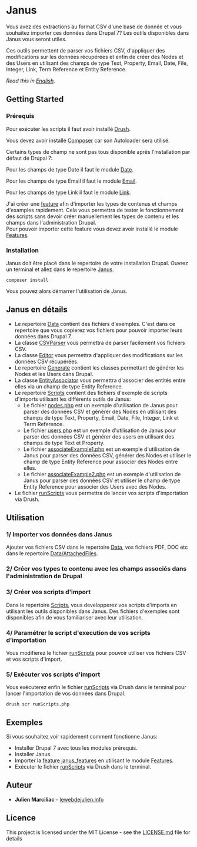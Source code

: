 # Janus

Vous avez des extractions au format CSV d'une base de donnée et vous souhaitez importer ces données dans Drupal 7?
Les outils disponibles dans Janus vous seront utiles.

Ces outils permettent de parser vos fichiers CSV, d'appliquer des modifications sur les données récupérées et enfin de créer des Nodes et des Users en utilisant des champs de type Text, Property, Email, Date, File, Integer, Link, Term Reference et Entity Reference.

*Read this in [English](README.md).*

## Getting Started

### Prérequis

Pour exécuter les scripts il faut avoir installé [Drush](http://www.drush.org/).

Vous devez avoir installé [Composer](https://getcomposer.org) car son Autoloader sera utilisé.

Certains types de champ ne sont pas tous disponible après l'installation par défaut de Drupal 7:

Pour les champs de type Date il faut le module [Date](https://www.drupal.org/project/date).

Pour les champs de type Email il faut le module [Email](https://www.drupal.org/project/email).

Pour les champs de type Link il faut le module [Link](https://www.drupal.org/project/link).

J'ai créer une [feature](Janus/janus_features) afin d'importer les types de contenus et champs d'examples rapidement.
Cela vous permettra de tester le fonctionnement des scripts sans devoir créer manuellement les types de contenu et les champs dans l'administration Drupal.  
Pour pouvoir importer cette feature vous devez avoir installé le module [Features](https://www.drupal.org/project/features).

### Installation

Janus doit être placé dans le repertoire de votre installation Drupal.
Ouvrez un terminal et allez dans le repertoire [Janus](Janus).

```
composer install
```

Vous pouvez alors démarrer l'utilisation de Janus.

## Janus en détails

- Le repertoire [Data](Janus/Data) contient des fichiers d'exemples. C'est dans ce repertoire que vous copierez vos fichiers pour pouvoir importer leurs données dans Drupal 7.
- La classe [CSVParser](Janus/CSVParser.php) vous permettra de parser facilement vos fichiers CSV.
- La classe [Editor](Janus/Editor.php) vous permettra d'appliquer des modifications sur les données CSV récupérées.
- Le repertoire [Generate](Janus/Generate) contient les classes permettant de générer les Nodes et les Users dans Drupal.
- La classe [EntityAssociator](Janus/EntityAssociator.php) vous permettra d'associer des entités entre elles via un champ de type Entity Reference.
- Le repertoire [Scripts](Janus/Scripts) contient des fichiers d'exemple de scripts d'imports utilisant les différents outils de Janus:
    - Le fichier [nodes.php](Janus/Scripts/nodes.php) est un exemple d'utilisation de Janus pour parser des données CSV et générer des Nodes en utilisant des champs de type Text, Property, Email, Date, File, Integer, Link et Term Reference. 
    - Le fichier [users.php](Janus/Scripts/users.php) est un exemple d'utilisation de Janus pour parser des données CSV et générer des users en utilisant des champs de type Text et Property.
    - Le fichier [associateExample1.php](Janus/Scripts/associateExample1.php) est un exemple d'utilisation de Janus pour parser des données CSV, générer des Nodes et utiliser le champ de type Entity Reference pour associer des Nodes entre elles.
    - Le fichier [associateExample2.php](Janus/Scripts/associateExample2.php) est un exemple d'utilisation de Janus pour parser des données CSV et utiliser le champ de type Entity Reference pour associer des Users avec des Nodes.
- Le fichier [runScripts](Janus/runScripts.php) vous permettra de lancer vos scripts d'importation via Drush.

## Utilisation

### 1/ Importer vos données dans Janus

Ajouter vos fichiers CSV dans le repertoire [Data](Janus/Data), vos fichiers PDF, DOC etc dans le repertoire [Data/AttachedFiles](Janus/Data/AttachedFiles).

### 2/ Créer vos types te contenu avec les champs associés dans l'administration de Drupal

### 3/ Créer vos scripts d'import

Dans le repertoire [Scripts](Janus/Scripts), vous developperez vos scripts d'imports en utilisant les outils disponibles dans Janus.
Des fichiers d'exemples sont disponibles afin de vous familiariser avec leur utilisation.

### 4/ Paramétrer le script d'execution de vos scripts d'importation

Vous modifierez le fichier [runScripts](Janus/runScripts.php) pour pouvoir utiliser vos fichiers CSV et vos scripts d'import.

### 5/ Exécuter vos scripts d'import

Vous exécuterez enfin le fichier [runScripts](Janus/runScripts.php) via Drush dans le terminal pour lancer l'importation de vos données dans Drupal.

```
drush scr runScripts.php
```

## Exemples

Si vous souhaitez voir rapidement comment fonctionne Janus:
- Installer Drupal 7 avec tous les modules prérequis.
- Installer Janus.
- Importer la [feature janus_features](Janus/janus_features) en utilisant le module [Features](https://www.drupal.org/project/features).
- Exécuter le fichier [runScripts](Janus/runScripts.php) via Drush dans le terminal.

## Auteur

* **Julien Marciliac** - [lewebdejulien.info](https://lewebdejulien.info)

## Licence

This project is licensed under the MIT License - see the [LICENSE.md](LICENSE.md) file for details
